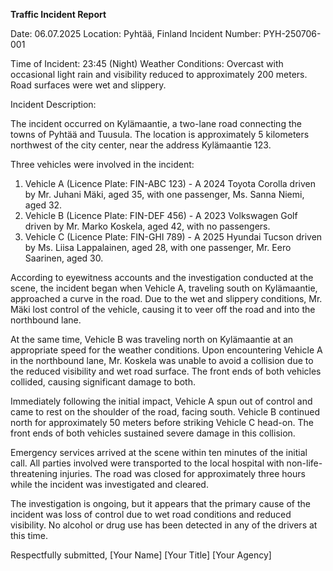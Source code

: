  **Traffic Incident Report**

Date: 06.07.2025
Location: Pyhtää, Finland
Incident Number: PYH-250706-001

Time of Incident: 23:45 (Night)
Weather Conditions: Overcast with occasional light rain and visibility reduced to approximately 200 meters. Road surfaces were wet and slippery.

Incident Description:

The incident occurred on Kylämaantie, a two-lane road connecting the towns of Pyhtää and Tuusula. The location is approximately 5 kilometers northwest of the city center, near the address Kylämaantie 123.

Three vehicles were involved in the incident:

1. Vehicle A (Licence Plate: FIN-ABC 123) - A 2024 Toyota Corolla driven by Mr. Juhani Mäki, aged 35, with one passenger, Ms. Sanna Niemi, aged 32.
2. Vehicle B (Licence Plate: FIN-DEF 456) - A 2023 Volkswagen Golf driven by Mr. Marko Koskela, aged 42, with no passengers.
3. Vehicle C (Licence Plate: FIN-GHI 789) - A 2025 Hyundai Tucson driven by Ms. Liisa Lappalainen, aged 28, with one passenger, Mr. Eero Saarinen, aged 30.

According to eyewitness accounts and the investigation conducted at the scene, the incident began when Vehicle A, traveling south on Kylämaantie, approached a curve in the road. Due to the wet and slippery conditions, Mr. Mäki lost control of the vehicle, causing it to veer off the road and into the northbound lane.

At the same time, Vehicle B was traveling north on Kylämaantie at an appropriate speed for the weather conditions. Upon encountering Vehicle A in the northbound lane, Mr. Koskela was unable to avoid a collision due to the reduced visibility and wet road surface. The front ends of both vehicles collided, causing significant damage to both.

Immediately following the initial impact, Vehicle A spun out of control and came to rest on the shoulder of the road, facing south. Vehicle B continued north for approximately 50 meters before striking Vehicle C head-on. The front ends of both vehicles sustained severe damage in this collision.

Emergency services arrived at the scene within ten minutes of the initial call. All parties involved were transported to the local hospital with non-life-threatening injuries. The road was closed for approximately three hours while the incident was investigated and cleared.

The investigation is ongoing, but it appears that the primary cause of the incident was loss of control due to wet road conditions and reduced visibility. No alcohol or drug use has been detected in any of the drivers at this time.

Respectfully submitted,
[Your Name]
[Your Title]
[Your Agency]